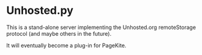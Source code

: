 # Unhosted.py #

This is a stand-alone server implementing the Unhosted.org remoteStorage
protocol (and maybe others in the future).

It will eventually become a plug-in for PageKite.


